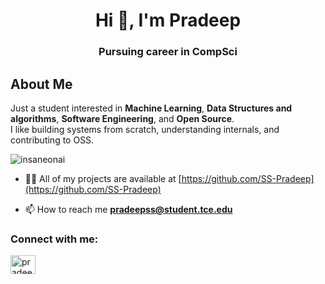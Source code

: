 <h1 align="center">Hi 👋, I'm Pradeep</h1>
<h3 align="center">Pursuing career in CompSci</h3>

## About Me

Just a student interested in **Machine Learning**, **Data Structures and algorithms**, **Software Engineering**, and **Open Source**.  
I like building systems from scratch, understanding internals, and contributing to OSS.

<p align="left"> <img src="https://komarev.com/ghpvc/?username=insaneonai&label=Profile%20views&color=0e75b6&style=flat" alt="insaneonai" /> </p>

- 👨‍💻 All of my projects are available at [https://github.com/SS-Pradeep](https://github.com/SS-Pradeep)

- 📫 How to reach me **pradeepss@student.tce.edu**


<h3 align="left">Connect with me:</h3>
<p align="left">
<a href="https://www.linkedin.com/in/pradeepss25" target="blank"><img align="center" src="https://raw.githubusercontent.com/rahuldkjain/github-profile-readme-generator/master/src/images/icons/Social/linked-in-alt.svg" alt="pradeepss" height="30" width="40" /></a>
</p>
